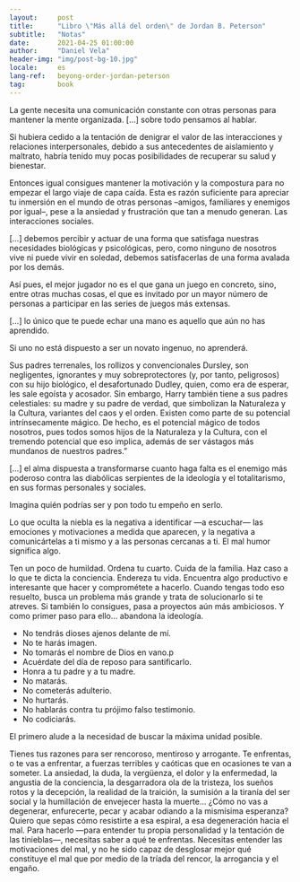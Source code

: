 ```yaml
---
layout:     post
title:      "Libro \"Más allá del orden\" de Jordan B. Peterson"
subtitle:   "Notas"
date:       2021-04-25 01:00:00
author:     "Daniel Vela"
header-img: "img/post-bg-10.jpg"
locale:     es
lang-ref:   beyong-order-jordan-peterson
tag: 		book
---
```


La gente necesita una comunicación constante con otras personas para mantener la mente organizada. […] sobre todo pensamos al hablar. 

Si hubiera cedido a la tentación de denigrar el valor de las interacciones y relaciones interpersonales, debido a sus antecedentes de aislamiento y maltrato, habría tenido muy pocas posibilidades de recuperar su salud y bienestar.

Entonces igual consigues mantener la motivación y la compostura para no empezar el largo viaje de capa caída. Esta es razón suficiente para apreciar tu inmersión en el mundo de otras personas –amigos, familiares y enemigos por igual–, pese a la ansiedad y frustración que tan a menudo generan. Las interacciones sociales.

[…] debemos percibir y actuar de una forma que satisfaga nuestras necesidades biológicas y psicológicas, pero, como ninguno de nosotros vive ni puede vivir en soledad, debemos satisfacerlas de una forma avalada por los demás.

Así pues, el mejor jugador no es el que gana un juego en concreto, sino, entre otras muchas cosas, el que es invitado por un mayor número de personas a participar en las series de juegos más extensas.

[…] lo único que te puede echar una mano es aquello que aún no has aprendido.

Si uno no está dispuesto a ser un novato ingenuo, no aprenderá.

Sus padres terrenales, los rollizos y convencionales Dursley, son negligentes, ignorantes y muy sobreprotectores (y, por tanto, peligrosos) con su hijo biológico, el desafortunado Dudley, quien, como era de esperar, les sale egoísta y acosador. Sin embargo, Harry también tiene a sus padres celestiales: su madre y su padre de verdad, que simbolizan la Naturaleza y la Cultura, variantes del caos y el orden. Existen como parte de su potencial intrínsecamente mágico. De hecho, es el potencial mágico de todos nosotros, pues todos somos hijos de la Naturaleza y la Cultura, con el tremendo potencial que eso implica, además de ser vástagos más mundanos de nuestros padres.”

[…] el alma dispuesta a transformarse cuanto haga falta es el enemigo más poderoso contra las diabólicas serpientes de la ideología y el totalitarismo, en sus formas personales y sociales.

Imagina quién podrías ser y pon todo tu empeño en serlo.

Lo que oculta la niebla es la negativa a identificar —a escuchar— las emociones y motivaciones a medida que aparecen, y la negativa a comunicártelas a ti mismo y a las personas cercanas a ti. El mal humor significa algo.

Ten un poco de humildad. Ordena tu cuarto. Cuida de la familia. Haz caso a lo que te dicta la conciencia. Endereza tu vida. Encuentra algo productivo e interesante que hacer y comprométete a hacerlo. Cuando tengas todo eso resuelto, busca un problema más grande y trata de solucionarlo si te atreves. Si también lo consigues, pasa a proyectos aún más ambiciosos. Y como primer paso para ello… abandona la ideología.

- No tendrás dioses ajenos delante de mí.
- No te harás imagen.
- No tomarás el nombre de Dios en vano.p
- Acuérdate del día de reposo para santificarlo.
- Honra a tu padre y a tu madre.
- No matarás.
- No cometerás adulterio.
- No hurtarás.
- No hablarás contra tu prójimo falso testimonio.
- No codiciarás.

El primero alude a la necesidad de buscar la máxima unidad posible.

Tienes tus razones para ser rencoroso, mentiroso y arrogante. Te enfrentas, o te vas a enfrentar, a fuerzas terribles y caóticas que en ocasiones te van a someter. La ansiedad, la duda, la vergüenza, el dolor y la enfermedad, la angustia de la conciencia, la desgarradora ola de la tristeza, los sueños rotos y la decepción, la realidad de la traición, la sumisión a la tiranía del ser social y la humillación de envejecer hasta la muerte… ¿Cómo no vas a degenerar, enfurecerte, pecar y acabar odiando a la mismísima esperanza? Quiero que sepas cómo resistirte a esa espiral, a esa degeneración hacia el mal. Para hacerlo —para entender tu propia personalidad y la tentación de las tinieblas—, necesitas saber a qué te enfrentas. Necesitas entender las motivaciones del mal, y no he sido capaz de desglosar mejor qué constituye el mal que por medio de la tríada del rencor, la arrogancia y el engaño.

